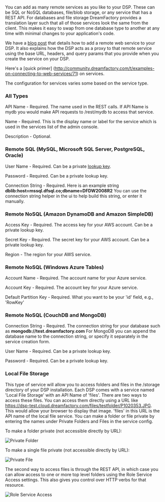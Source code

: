 You can add as many remote services as you like to your DSP. These can be SQL or NoSQL databases, file/blob storage, or any service that has a REST API.  For databases and file storage DreamFactory provides a translation layer such that all of those services look the same from the client. This makes it easy to swap from one database type to another at any time with minimal changes to your application's code.

We have a [blog post](http://blog.dreamfactory.com/blog/bid/326051/Adding-a-Remote-Web-Service-to-Your-DSP) that details how to add a remote web service to your DSP. It also explains how the DSP acts as a proxy to that remote service using the base URL, headers, and query params that you provide when you create the service on your DSP.

Here's a [quick primer] (http://community.dreamfactory.com/t/examples-on-connecting-to-web-services/71) on services.

The configuration for services varies some based on the service type.

### All Types

API Name - Required. The name used in the REST calls. If API Name is mydb you would make API requests to  /rest/mydb to access that service.

Name - Required. This is the display name or label for the service which is used in the services list of the admin console.

Description - Optional.

### Remote SQL (MySQL, Microsoft SQL Server, PostgreSQL, Oracle)

User Name - Required. Can be a private [lookup key](Lookups-and-System-Variables).

Password - Required. Can be a private lookup key.

Connection String - Required. Here is an example string **dblib:host=mssql.dfsql.co;dbname=DFDW2008R2**  You can use the connection string helper in the ui to help build this string, or enter it manually.

### Remote NoSQL (Amazon DynamoDB and Amazon SimpleDB)

Access Key - Required. The access key for your AWS account. Can be a private lookup key.

Secret Key - Required. The secret key for your AWS account. Can be a private lookup key.

Region - The region for your AWS service.

### Remote NoSQL (Windows Azure Tables)

Account Name - Required. The account name for your Azure service.

Account Key - Required. The account key for your Azure service.

Default Partition Key - Required. What you want to be your 'id' field, e.g., 'RowKey'

### Remote NoSQL (CouchDB and MongoDB)

Connection String - Required. The connection string for your database such as **mongodb://test.dreamfactory.com**  For MongoDB you can append the database name to the connection string, or specify it separately in the service creation form.

User Name - Required. Can be a private lookup key.

Password - Required. Can be a private lookup key.

### Local File Storage

This type of service will allow you to access folders and files in the /storage directory of your DSP installation. Each DSP comes with a service named 'Local File Storage' with an API Name of 'files'.  There are two ways to access these files. You can access them directly using a URL like https://dsp-test.cloud.dreamfactory.com/files/testfolder/P1020353.JPG. This would allow your browser to display that image. 'files' in this URL is the API name of the local file service. You can make a folder or file private by entering the names under Private Folders and Files in the service config.

To make a folder private (not accessible directly by URL):

![Private Folder](htttp://ww.dreamfactory.net/dsp/images/9.png)

To make a single file private (not accessible directly by URL):

![Private File](htttp://ww.dreamfactory.net/dsp/images/10.png)

The second way to access files is through the REST API, in which case you can allow access to one or more top level folders using the Role Service Access settings. This also gives you control over HTTP verbs for that resource.

![Role Service Access](htttp://ww.dreamfactory.net/dsp/images/8.png)